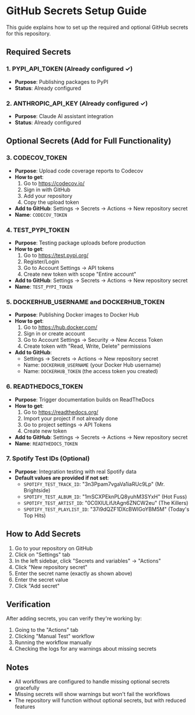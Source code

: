 # GitHub Secrets Setup Guide

This guide explains how to set up the required and optional GitHub secrets for this repository.

## Required Secrets

### 1. PYPI_API_TOKEN (Already configured ✓)
- **Purpose**: Publishing packages to PyPI
- **Status**: Already configured

### 2. ANTHROPIC_API_KEY (Already configured ✓)
- **Purpose**: Claude AI assistant integration
- **Status**: Already configured

## Optional Secrets (Add for Full Functionality)

### 3. CODECOV_TOKEN
- **Purpose**: Upload code coverage reports to Codecov
- **How to get**: 
  1. Go to https://codecov.io/
  2. Sign in with GitHub
  3. Add your repository
  4. Copy the upload token
- **Add to GitHub**: Settings → Secrets → Actions → New repository secret
- **Name**: `CODECOV_TOKEN`

### 4. TEST_PYPI_TOKEN
- **Purpose**: Testing package uploads before production
- **How to get**:
  1. Go to https://test.pypi.org/
  2. Register/Login
  3. Go to Account Settings → API tokens
  4. Create new token with scope "Entire account"
- **Add to GitHub**: Settings → Secrets → Actions → New repository secret
- **Name**: `TEST_PYPI_TOKEN`

### 5. DOCKERHUB_USERNAME and DOCKERHUB_TOKEN
- **Purpose**: Publishing Docker images to Docker Hub
- **How to get**:
  1. Go to https://hub.docker.com/
  2. Sign in or create account
  3. Go to Account Settings → Security → New Access Token
  4. Create token with "Read, Write, Delete" permissions
- **Add to GitHub**: 
  - Settings → Secrets → Actions → New repository secret
  - Name: `DOCKERHUB_USERNAME` (your Docker Hub username)
  - Name: `DOCKERHUB_TOKEN` (the access token you created)

### 6. READTHEDOCS_TOKEN
- **Purpose**: Trigger documentation builds on ReadTheDocs
- **How to get**:
  1. Go to https://readthedocs.org/
  2. Import your project if not already done
  3. Go to project settings → API Tokens
  4. Create new token
- **Add to GitHub**: Settings → Secrets → Actions → New repository secret
- **Name**: `READTHEDOCS_TOKEN`

### 7. Spotify Test IDs (Optional)
- **Purpose**: Integration testing with real Spotify data
- **Default values are provided if not set**:
  - `SPOTIFY_TEST_TRACK_ID`: "3n3Ppam7vgaVa1iaRUc9Lp" (Mr. Brightside)
  - `SPOTIFY_TEST_ALBUM_ID`: "1mSCXPEknPLQ8yuhM3SYxH" (Hot Fuss)
  - `SPOTIFY_TEST_ARTIST_ID`: "0C0XlULifJtAgn6ZNCW2eu" (The Killers)
  - `SPOTIFY_TEST_PLAYLIST_ID`: "37i9dQZF1DXcBWIGoYBM5M" (Today's Top Hits)

## How to Add Secrets

1. Go to your repository on GitHub
2. Click on "Settings" tab
3. In the left sidebar, click "Secrets and variables" → "Actions"
4. Click "New repository secret"
5. Enter the secret name (exactly as shown above)
6. Enter the secret value
7. Click "Add secret"

## Verification

After adding secrets, you can verify they're working by:
1. Going to the "Actions" tab
2. Clicking "Manual Test" workflow
3. Running the workflow manually
4. Checking the logs for any warnings about missing secrets

## Notes

- All workflows are configured to handle missing optional secrets gracefully
- Missing secrets will show warnings but won't fail the workflows
- The repository will function without optional secrets, but with reduced features